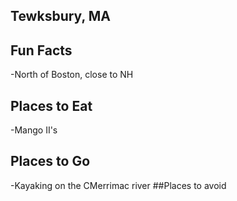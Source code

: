 ## Tewksbury, MA

## Fun Facts
-North of Boston, close to NH
## Places to Eat
-Mango II's
## Places to Go
-Kayaking on the CMerrimac river
##Places to avoid
